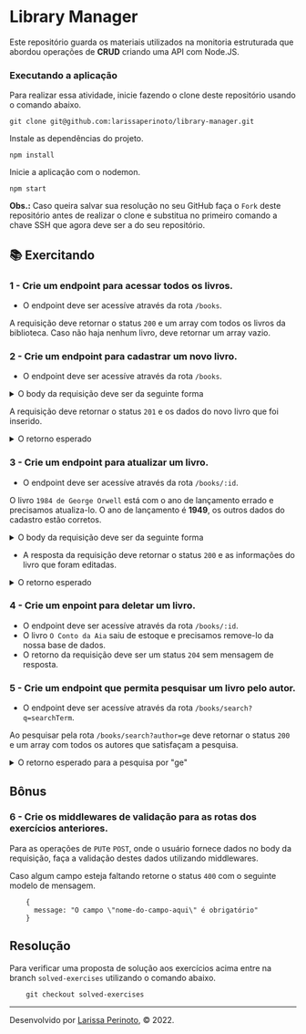 # Library Manager

Este repositório guarda os materiais utilizados na monitoria estruturada que abordou operações de **CRUD** criando uma API com Node.JS.

### Executando a aplicação

Para realizar essa atividade, inicie fazendo o clone deste repositório usando o comando abaixo.

    git clone git@github.com:larissaperinoto/library-manager.git

Instale as dependências do projeto.

    npm install

Inicie a aplicação com o nodemon.

    npm start

**Obs.:** Caso queira salvar sua resolução no seu GitHub faça o `Fork` deste repositório antes de realizar o clone e substitua no primeiro comando a chave SSH que agora deve ser a do seu repositório.

## 📚 Exercitando

### 1 - Crie um endpoint para acessar todos os livros.

- O endpoint deve ser acessíve através da rota `/books`.

A requisição deve retornar o status `200` e um array com todos os livros da biblioteca. Caso não haja nenhum livro, deve retornar um array vazio.

### 2 - Crie um endpoint para cadastrar um novo livro.

- O endpoint deve ser acessíve através da rota `/books`.
<details>
  <summary>O body da requisição deve ser da seguinte forma</summary>

      {
        "title": "Capitães da Areia",
        "author": "Jorge Amado",
        "release": "1937"
     }


</details>

A requisição deve retornar o status `201` e os dados do novo livro que foi inserido.

<details>
  <summary>O retorno esperado</summary>

      {
        "id": "7"
        "title": "Capitães da Areia",
        "author": "Jorge Amado",
        "release": "1937"
      }


</details>

### 3 - Crie um endpoint para atualizar um livro.

- O endpoint deve ser acessíve através da rota `/books/:id`.

O livro `1984 de George Orwell` está com o ano de lançamento errado e precisamos atualiza-lo. O ano de lançamento é **1949**, os outros dados do cadastro estão corretos.

<details>
  <summary>O body da requisição deve ser da seguinte forma</summary>

       {
          "title": "1984",
          "author": "George Orwell",
          "release": "1949"
       }

</details>

- A resposta da requisição deve retornar o status `200` e as informações do livro que foram editadas.

<details>
  <summary>O retorno esperado</summary>

        {
          "id": 2
          "title": "1984",
          "author": "George Orwell",
          "release": "1949"
        }


</details>

### 4 - Crie um enpoint para deletar um livro.

- O endpoint deve ser acessíve através da rota `/books/:id`.
- O livro `O Conto da Aia` saiu de estoque e precisamos remove-lo da nossa base de dados.
- O retorno da requisição deve ser um status `204` sem mensagem de resposta.

### 5 - Crie um endpoint que permita pesquisar um livro pelo autor.

- O endpoint deve ser acessíve através da rota `/books/search?q=searchTerm`.

Ao pesquisar pela rota `/books/search?author=ge` deve retornar o status `200` e um array com todos os autores que satisfaçam a pesquisa.

<details>
  <summary>O retorno esperado para a pesquisa por "ge"</summary>

     [
        {
          "id": "2",
          "title": "1984",
          "author": "George Orwell",
          "release": "1945"
        },
        {
          "id": "6",
          "title": "A Revolução dos Bichos",
          "author": "George Orwell",
          "release": "1945"
        }
      ]


</details>

## Bônus

### 6 - Crie os middlewares de validação para as rotas dos exercícios anteriores.

  Para as operações de `PUT`e `POST`, onde o usuário fornece dados no body da requisição, faça a validação destes dados utilizando middlewares.

  Caso algum campo esteja faltando retorne o status `400` com o seguinte modelo de mensagem.

        {
          message: "O campo \"nome-do-campo-aqui\" é obrigatório"
        }


## Resolução

Para verificar uma proposta de solução aos exercícios acima entre na branch `solved-exercises` utilizando o comando abaixo.

        git checkout solved-exercises


  ---

Desenvolvido por [Larissa Perinoto](www.linkedin.com/in/larissaperinoto), © 2022.
